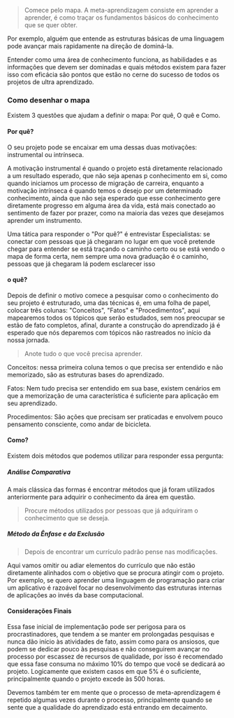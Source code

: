 > Comece pelo mapa.
	A meta-aprendizagem consiste em aprender a aprender, é como traçar os fundamentos básicos do conhecimento que se quer obter.

Por exemplo, alguém que entende as estruturas básicas de uma linguagem pode avançar mais rapidamente na direção de dominá-la.

Entender como uma área de conhecimento funciona, as habilidades e as informações que devem ser dominadas e quais métodos existem para fazer isso com eficácia são pontos que estão no cerne do sucesso de todos os projetos de ultra aprendizado.

### Como desenhar o mapa
Existem 3 questões que ajudam a definir o mapa: Por quê, O quê e Como.

#### Por quê?
O seu projeto pode se encaixar em uma dessas duas motivações: instrumental ou intrínseca.

A motivação instrumental é quando o projeto está diretamente relacionado a um resultado esperado, que não seja apenas p conhecimento em si, como quando iniciamos um processo de migração de carreira, enquanto a motivação intrínseca é quando temos o desejo por um determinado conhecimento, ainda que não seja esperado que esse conhecimento gere diretamente progresso em alguma área da vida, está mais conectado ao sentimento de fazer por prazer, como na maioria das vezes que desejamos aprender um instrumento.

Uma tática para responder o "Por quê?" é entrevistar Especialistas: se conectar com pessoas que já chegaram no lugar em que você pretende chegar para entender se está traçando o caminho certo ou se está vendo o mapa de forma certa, nem sempre uma nova graduação é o caminho, pessoas que já chegaram lá podem esclarecer isso

#### o quê?
Depois de definir o motivo comece a pesquisar como o conhecimento do seu projeto é estruturado, uma das técnicas é, em uma folha de papel, colocar três colunas: "Conceitos", "Fatos" e "Procedimentos", aqui mapearemos todos os tópicos que serão estudados, sem nos preocupar se estão de fato completos, afinal, durante a construção do aprendizado já é esperado que nós deparemos com tópicos não rastreados no início da nossa jornada.

> Anote tudo o que você precisa aprender.

Conceitos: nessa primeira coluna temos o que precisa ser entendido e não memorizado, são as estruturas bases do aprendizado.

Fatos: Nem tudo precisa ser entendido em sua base, existem cenários em que a memorização de uma característica é suficiente para aplicação em seu aprendizado.

Procedimentos: São ações que precisam ser praticadas e envolvem pouco pensamento consciente, como andar de bicicleta.

#### Como?
Existem dois métodos que podemos utilizar para responder essa pergunta:

##### Análise Comparativa
A mais clássica das formas é encontrar métodos que já foram utilizados anteriormente para adquirir o conhecimento da área em questão.

> Procure métodos utilizados por pessoas que já adquiriram o conhecimento que se deseja.

##### Método da Ênfase e da Exclusão
> Depois de encontrar um currículo padrão pense nas modificações.

Aqui vamos omitir ou adiar elementos do currículo que não estão diretamente alinhados com o objetivo que se procura atingir com o projeto. Por exemplo, se quero aprender uma linguagem de programação para criar um aplicativo é razoável focar no desenvolvimento das estruturas internas de aplicações ao invés da base computacional.


#### Considerações Finais
Essa fase inicial de implementação pode ser perigosa para os procrastinadores, que tendem a se manter em prolongadas pesquisas e nunca dão início às atividades de fato, assim como para os ansiosos, que podem se dedicar pouco às pesquisas e não conseguirem avançar no processo por escassez de recursos de qualidade, por isso é recomendado que essa fase consuma no máximo 10% do tempo que você se dedicará ao projeto. Logicamente que existem casos em que 5% é o suficiente, principalmente quando o projeto excede às 500 horas.

Devemos também ter em mente que o processo de meta-aprendizagem é repetido algumas vezes durante o processo, principalmente quando se sente que a qualidade do aprendizado está entrando em decaimento.